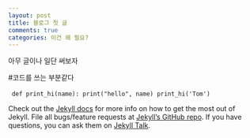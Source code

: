 ```yaml
---
layout: post
title: 블로그 첫 글
comments: true
categories: 이건 왜 필요?
---
```


아무 글이나 일단 써보자

#코드를 쓰는 부분같다

​```
def print_hi(name):
  print("hello", name)
print_hi('Tom')
​```

Check out the [Jekyll docs][jekyll-docs] for more info on how to get the most out of Jekyll. File all bugs/feature requests at [Jekyll’s GitHub repo][jekyll-gh]. If you have questions, you can ask them on [Jekyll Talk][jekyll-talk].

[jekyll-docs]: https://jekyllrb.com/docs/home
[jekyll-gh]:   https://github.com/jekyll/jekyll
[jekyll-talk]: https://talk.jekyllrb.com/
